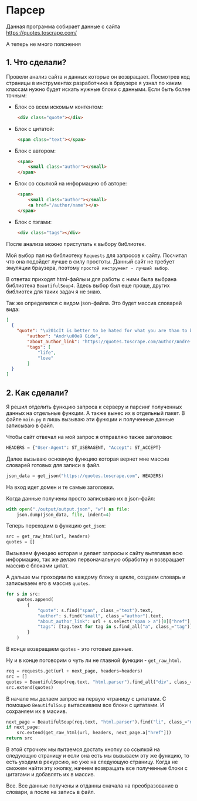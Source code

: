 # Парсер

Данная программа собирает данные с сайта https://quotes.toscrape.com/

А теперь не много пояснения

## 1. Что сделали?

Провели анализ сайта и данных которые он возвращает.
Посмотрев код страницы в инструментах разработчика в браузере я узнал по каким классам нужно будет искать нужные блоки с данными.
Если быть более точным:
* Блок со всем искомым контентом:
   ```html
    <div class="quote"></div>
   ```
* Блок с цитатой:
   ```html
    <span class="text"></span>
   ```
* Блок с автором:
   ```html
    <span>
        <small class="author"></small>
    </span>
   ```
* Блок со ссылкой на информацию об авторе:
   ```html
    <span>
        <small class="author"></small>
        <a href="/author/name"></a>
    </span>
   ```
* Блок с тэгами:
   ```html
    <div class="tags"></div>
   ```

После анализа можно приступать к выбору библиотек.

Мой выбор пал на библиотеку `Requests` для запросов к сайту.
Посчитал что она подойдет лучше в силу простоты.
Данный сайт не требует эмуляции браузера, поэтому `простой инструмент - лучший выбор`.

В ответах приходят html-файлы и для работы с ними была выбрана библиотека `BeautifulSoup4`.
Здесь выбор был еще проще, других библиотек для таких задач я не знаю.

Так же определился с видом json-файла. Это будет массив словарей вида:

```json
[
  {
    "quote": "\u201cIt is better to be hated for what you are than to be loved for what you are not.\u201d",
        "author": "Andr\u00e9 Gide",
        "about_author_link": "https://quotes.toscrape.com/author/Andre-Gide",
        "tags": [
            "life",
            "love"
        ]
  }
]
```

## 2. Как сделали?

Я решил отделить функцию запроса к серверу и парсинг полученных данных на отдельные функции.
А также вынес их в отдельный пакет. В файле `main.py` я лишь вызываю эти функции и полученные данные записываю в файл.

Чтобы сайт отвечал на мой запрос я отправляю также заголовки:
```python
HEADERS = {"User-Agent": ST_USERAGENT, "Accept": ST_ACCEPT}
```

Далее вызываю основную функцию которая вернет мне массив словарей готовых для записи в файл.
```python
json_data = get_json("https://quotes.toscrape.com", HEADERS)
```
На вход идет домен и те самые заголовки.

Когда данные получены просто записываю их в json-файл:
```python
with open("./output/output.json", "w") as file:
    json.dump(json_data, file, indent=4)
```

Теперь переходим в функцию `get_json`:
```python
src = get_raw_html(url, headers)
quotes = []
```
Вызываем функцию которая и делает запросы к сайту вытягивая всю информацию, так же делаю первоначальную обработку
и возвращает массив с блоками цитат.

А дальше мы проходим по каждому блоку в цикле, создаем словарь и записываем его в массив `quotes`.
```python
for s in src:
    quotes.append(
        {
            "quote": s.find("span", class_="text").text,
            "author": s.find("small", class_="author").text,
            "about_author_link": url + s.select("span > a")[0]["href"],
            "tags": [tag.text for tag in s.find_all("a", class_="tag")],
        }
    )
```
В конце возвращаем `quotes` - это готовые данные.

Ну и в конце поговорим о чуть ли не главной функции - `get_raw_html`.
```python
req = requests.get(url + next_page, headers=headers)
src = []
quotes = BeautifulSoup(req.text, "html.parser").find_all("div", class_="quote")
src.extend(quotes)
```
В начале мы делаем запрос на первую чтраницу с цитатами. С помощью `BeautifulSoup` вытаскиваем все блоки с цитатами.
И сохраняем их в масиив.
```python
next_page = BeautifulSoup(req.text, "html.parser").find("li", class_="next")
if next_page:
    src.extend(get_raw_html(url, headers, next_page.a["href"]))
return src
```
В этой строчкек мы пытаемся достать кнопку со ссылкой на следующую страницу и если она есть мы вызываем эту же функцию,
то есть уходим в рекурсию, но уже на следующую страницу. Когда не сможем найти эту кнопку,
начнем возвращать все полученные блоки с цитатами и добавлять их в массив.

Все. Все данные получены и отданны сначала на преобразование в словари, а после на запись в файл.